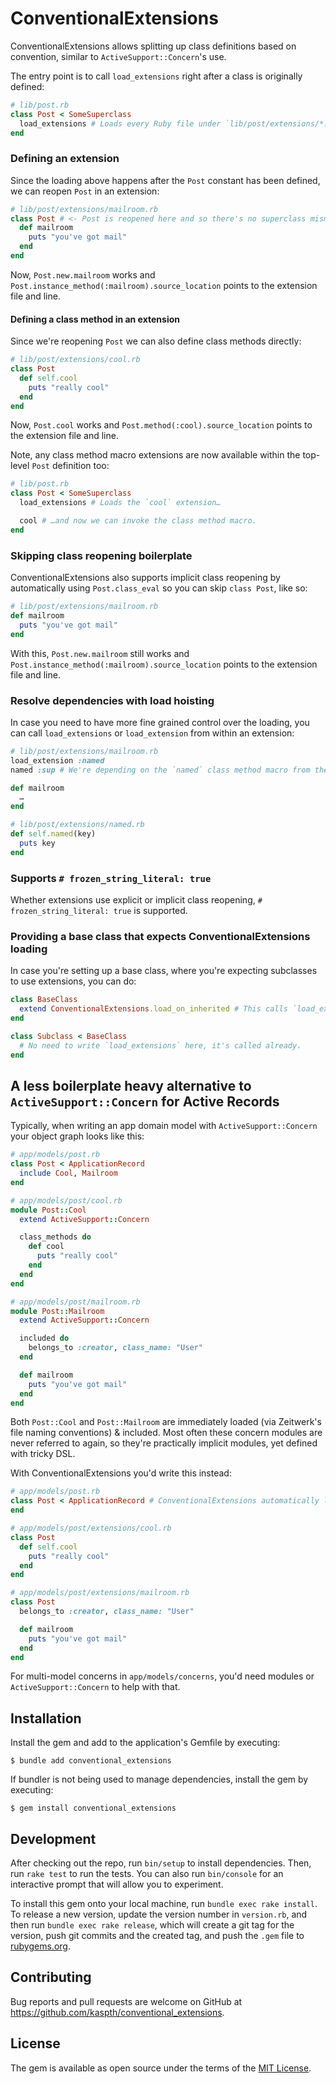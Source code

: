 # ConventionalExtensions

ConventionalExtensions allows splitting up class definitions based on convention, similar to `ActiveSupport::Concern`'s use.

The entry point is to call `load_extensions` right after a class is originally defined:

```ruby
# lib/post.rb
class Post < SomeSuperclass
  load_extensions # Loads every Ruby file under `lib/post/extensions/*.rb`.
end
```

### Defining an extension

Since the loading above happens after the `Post` constant has been defined, we can reopen `Post` in an extension:

```ruby
# lib/post/extensions/mailroom.rb
class Post # <- Post is reopened here and so there's no superclass mismatch error
  def mailroom
    puts "you've got mail"
  end
end
```

Now, `Post.new.mailroom` works and `Post.instance_method(:mailroom).source_location` points to the extension file and line.

#### Defining a class method in an extension

Since we're reopening `Post` we can also define class methods directly:

```ruby
# lib/post/extensions/cool.rb
class Post
  def self.cool
    puts "really cool"
  end
end
```

Now, `Post.cool` works and `Post.method(:cool).source_location` points to the extension file and line.

Note, any class method macro extensions are now available within the top-level `Post` definition too:

```ruby
# lib/post.rb
class Post < SomeSuperclass
  load_extensions # Loads the `cool` extension…

  cool # …and now we can invoke the class method macro.
end
```

### Skipping class reopening boilerplate

ConventionalExtensions also supports implicit class reopening by automatically using `Post.class_eval` so you can skip `class Post`, like so:

```ruby
# lib/post/extensions/mailroom.rb
def mailroom
  puts "you've got mail"
end
```

With this, `Post.new.mailroom` still works and `Post.instance_method(:mailroom).source_location` points to the extension file and line.

### Resolve dependencies with load hoisting

In case you need to have more fine grained control over the loading, you can call `load_extensions` or `load_extension` from within an extension:

```ruby
# lib/post/extensions/mailroom.rb
load_extension :named
named :sup # We're depending on the `named` class method macro from the `named` extension, and hoisting the loading.

def mailroom
  …
end

# lib/post/extensions/named.rb
def self.named(key)
  puts key
end
```

### Supports `# frozen_string_literal: true`

Whether extensions use explicit or implicit class reopening, `# frozen_string_literal: true` is supported.

### Providing a base class that expects ConventionalExtensions loading

In case you're setting up a base class, where you're expecting subclasses to use extensions, you can do:

```ruby
class BaseClass
  extend ConventionalExtensions.load_on_inherited # This calls `load_extensions` automatically in the `inherited` hook.
end

class Subclass < BaseClass
  # No need to write `load_extensions` here, it's called already.
end
```

## A less boilerplate heavy alternative to `ActiveSupport::Concern` for Active Records

Typically, when writing an app domain model with `ActiveSupport::Concern` your object graph looks like this:

```ruby
# app/models/post.rb
class Post < ApplicationRecord
  include Cool, Mailroom
end

# app/models/post/cool.rb
module Post::Cool
  extend ActiveSupport::Concern

  class_methods do
    def cool
      puts "really cool"
    end
  end
end

# app/models/post/mailroom.rb
module Post::Mailroom
  extend ActiveSupport::Concern

  included do
    belongs_to :creator, class_name: "User"
  end

  def mailroom
    puts "you've got mail"
  end
end
```

Both `Post::Cool` and `Post::Mailroom` are immediately loaded (via Zeitwerk's file naming conventions) & included. Most often these concern modules are never referred to again, so they're practically implicit modules, yet defined with tricky DSL.

With ConventionalExtensions you'd write this instead:

```ruby
# app/models/post.rb
class Post < ApplicationRecord # ConventionalExtensions automatically loads extensions for Active Record models.
end

# app/models/post/extensions/cool.rb
class Post
  def self.cool
    puts "really cool"
  end
end

# app/models/post/extensions/mailroom.rb
class Post
  belongs_to :creator, class_name: "User"

  def mailroom
    puts "you've got mail"
  end
end
```

For multi-model concerns in `app/models/concerns`, you'd need modules or `ActiveSupport::Concern` to help with that.

## Installation

Install the gem and add to the application's Gemfile by executing:

    $ bundle add conventional_extensions

If bundler is not being used to manage dependencies, install the gem by executing:

    $ gem install conventional_extensions

## Development

After checking out the repo, run `bin/setup` to install dependencies. Then, run `rake test` to run the tests. You can also run `bin/console` for an interactive prompt that will allow you to experiment.

To install this gem onto your local machine, run `bundle exec rake install`. To release a new version, update the version number in `version.rb`, and then run `bundle exec rake release`, which will create a git tag for the version, push git commits and the created tag, and push the `.gem` file to [rubygems.org](https://rubygems.org).

## Contributing

Bug reports and pull requests are welcome on GitHub at https://github.com/kaspth/conventional_extensions.

## License

The gem is available as open source under the terms of the [MIT License](https://opensource.org/licenses/MIT).
